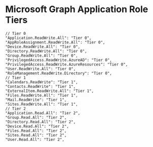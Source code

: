 # Microsoft Graph Application Role Tiers

    // Tier 0
    "Application.ReadWrite.All": "Tier 0",
    "AppRoleAssignment.ReadWrite.All": "Tier 0",
    "Device.ReadWrite.All": "Tier 0",
    "Directory.ReadWrite.All": "Tier 0",
    "Group.ReadWrite.All": "Tier 0",
    "PrivilegedAccess.ReadWrite.AzureAD": "Tier 0",
    "PrivilegedAccess.ReadWrite.AzureResources": "Tier 0",
    "User.ReadWrite.All": "Tier 0",
    "RoleManagement.ReadWrite.Directory": "Tier 0",
    // Tier 1
    "Calendars.ReadWrite": "Tier 1",
    "Contacts.ReadWrite": "Tier 1",
    "ExternalItem.ReadWrite.All": "Tier 1",
    "Files.ReadWrite.All": "Tier 1",
    "Mail.ReadWrite": "Tier 1",
    "Sites.ReadWrite.All": "Tier 1",
    // Tier 2
    "Application.Read.All": "Tier 2",
    "Group.Read.All": "Tier 2",
    "Directory.Read.All": "Tier 2",
    "Device.Read.All": "Tier 2",
    "Files.Read.All": "Tier 2",
    "Sites.Read.All": "Tier 2",
    "User.Read.All": "Tier 2",
